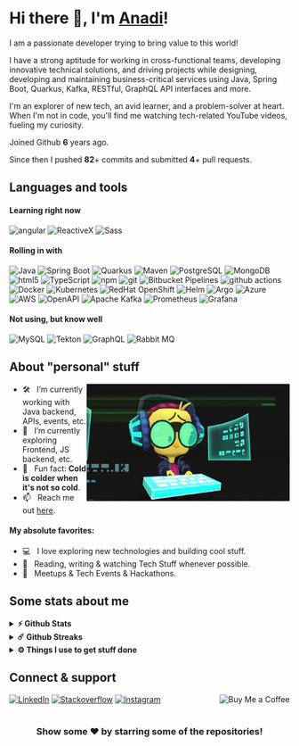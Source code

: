 # Hi there 👋, I'm [Anadi](https://github.com/anadinema)!

I am a passionate developer trying to bring value to this world!

I have a strong aptitude for working in cross-functional teams,
developing innovative technical solutions, and driving projects while designing, developing and maintaining business-critical services using Java,
Spring Boot, Quarkus, Kafka, RESTful, GraphQL API interfaces and more.

I'm an explorer of new tech, an avid learner, and a problem-solver at heart. When I'm not in code, you'll find me watching tech-related YouTube videos, fueling my curiosity.

Joined Github **6** years ago.

Since then I pushed **82**+ commits and submitted **4**+ pull requests.

## Languages and tools

#### Learning right now

<p>
  <img alt="angular" src="https://img.shields.io/badge/Angular-DD0031?style=for-the-badge&logo=angular&&logoColor=white" />
  <img alt="ReactiveX" src="https://img.shields.io/badge/RxJs-B7178C?style=for-the-badge&logo=reactivex&&logoColor=white" />
  <img alt="Sass" src="https://img.shields.io/badge/Sass-CC6699?style=for-the-badge&logo=sass&&logoColor=white" />
  
</p>

#### Rolling in with
<p>
  <img alt="Java" src="https://img.shields.io/badge/java-437291?style=for-the-badge&logo=openjdk&&logoColor=white" />
  <img alt="Spring Boot" src="https://img.shields.io/badge/Spring Boot-6DB33F?style=for-the-badge&logo=spring&&logoColor=white" /> 
  <img alt="Quarkus" src="https://img.shields.io/badge/Quarkus-4695EB?style=for-the-badge&logo=quarkus&&logoColor=white" />
  <img alt="Maven" src="https://img.shields.io/badge/Maven-C71A36?style=for-the-badge&logo=apachemaven&&logoColor=white" />
  <img alt="PostgreSQL" src="https://img.shields.io/badge/PostgreSQL-4169E1?style=for-the-badge&logo=postgresql&&logoColor=white" />
  <img alt="MongoDB" src="https://img.shields.io/badge/MongoDB-47A248?style=for-the-badge&logo=mongodb&&logoColor=white" />
  <img alt="html5" src="https://img.shields.io/badge/HTML5-E34F26?style=for-the-badge&logo=html5&&logoColor=white" />
  <img alt="TypeScript" src="https://img.shields.io/badge/TypeScript-007ACC?style=for-the-badge&logo=typescript&&logoColor=white" />
  <img alt="npm" src="https://img.shields.io/badge/NPM-CB3837?style=for-the-badge&logo=npm&&logoColor=white" />
  <img alt="git" src="https://img.shields.io/badge/Git-F05032?style=for-the-badge&logo=git&&logoColor=white" />
  <img alt="Bitbucket Pipelines" src="https://img.shields.io/badge/Bitbucket_Pipelines-0052CC?style=for-the-badge&logo=bitbucket&&logoColor=white" />
  <img alt="github actions" src="https://img.shields.io/badge/Github_Actions-2088FF?style=for-the-badge&logo=github-actions&&logoColor=white" />
  <img alt="Docker" src="https://img.shields.io/badge/Docker-46a2f1?style=for-the-badge&logo=docker&&logoColor=white" />
  <img alt="Kubernetes" src="https://img.shields.io/badge/Kubernetes-326CE5?style=for-the-badge&logo=kubernetes&&logoColor=white" />
  <img alt="RedHat OpenShift" src="https://img.shields.io/badge/OpenShift-EE0000?style=for-the-badge&logo=redhatopenshift&&logoColor=white" />
  <img alt="Helm" src="https://img.shields.io/badge/Helm-0F1689?style=for-the-badge&logo=helm&&logoColor=white" />
  <img alt="Argo" src="https://img.shields.io/badge/Argo-EF7B4D?style=for-the-badge&logo=argo&&logoColor=white" />
  <img alt="Azure" src="https://img.shields.io/badge/Azure-1a73e8?style=for-the-badge&logo=microsoftazure&&logoColor=white" />
  <img alt="AWS" src="https://img.shields.io/badge/AWS-232F3E?style=for-the-badge&logo=amazonaws&&logoColor=white" />
  <img alt="OpenAPI" src="https://img.shields.io/badge/OpenAPI-6BA539?style=for-the-badge&logo=openapiinitiative&&logoColor=white" />
  <img alt="Apache Kafka" src="https://img.shields.io/badge/Kafka-231F20?style=for-the-badge&logo=apachekafka&&logoColor=white" />
  <img alt="Prometheus" src="https://img.shields.io/badge/Prometheus-E6522C?style=for-the-badge&logo=prometheus&&logoColor=white" />
  <img alt="Grafana" src="https://img.shields.io/badge/Grafana-F46800?style=for-the-badge&logo=grafana&&logoColor=white" />
</p>

#### Not using, but know well
<p>
  <img alt="MySQL" src="https://img.shields.io/badge/MySQL-4479A1?style=for-the-badge&logo=mysql&&logoColor=white" />
  <img alt="Tekton" src="https://img.shields.io/badge/Tekton-FD495C?style=for-the-badge&logo=tekton&&logoColor=white" />
  <img alt="GraphQL" src="https://img.shields.io/badge/GraphQL-E10098?style=for-the-badge&logo=graphql&&logoColor=white" />
  <img alt="Rabbit MQ" src="https://img.shields.io/badge/RabbitMQ-FF6600?style=for-the-badge&logo=rabbitmq&&logoColor=white" />
</p>

## About "personal" stuff

<img align="right" height="210" width="365" alt="" src="resources/gig-code.gif" />

- 🛠 &nbsp; I’m currently working with Java backend, APIs, events, etc.
- 🚀 &nbsp; I’m currently exploring Frontend, JS backend, etc.
- 👾 &nbsp; Fun fact: **Cold is colder when it's not so cold**.
- 📫 &nbsp; Reach me out [here](mailto:anadi.nema@outlook.com).

#### My absolute favorites:

- 💻 &nbsp; I love exploring new technologies and building cool stuff.
- 📰 &nbsp; Reading, writing & watching Tech Stuff whenever possible.
- 🍕 &nbsp; Meetups & Tech Events & Hackathons.

## Some stats about me

<details>
  <summary><b>⚡ Github Stats</b></summary>
  <br />
  <div align="center">
  <img height="180em" src="https://github-readme-stats.vercel.app/api?username=anadinema&show_icons=true&hide_border=true&&count_private=true&include_all_commits=true&theme=transparent&rank_icon=github" />
  <img height="180em" src="https://github-readme-stats.vercel.app/api/top-langs/?username=anadinema&exclude_repo=KNN-Image-Classification&show_icons=true&hide_border=true&layout=compact&langs_count=10&theme=transparent"/>
  </div>
</details>

<details>
  <summary><b>☄️ Github Streaks</b></summary>

  <br />
  <div align="center">
  <img height="180em" src="https://github-readme-streak-stats.herokuapp.com/?user=anadinema&hide_border=true&theme=transparent" />
  </div>
</details>

<details>
  <br />
  <summary><b>⚙️ Things I use to get stuff done</b></summary>
  	<ul>
  	    <li><b>OS:</b> MacOS 14 Sonoma</li>
	    <li><b>Laptop: </b> Macbook Pro M2 Pro</li>
  	    <li><b>Browser: </b> Brave & Safari</li>
	    <li><b>Terminal: </b> iTerm2</li>
        <li><b>Shell: </b> zsh with Oh My Zsh (PowerLevel10k)</li>
	    <li><b>IDE:</b> Intellij IDEA Ultimate, XCode</li>
	    <li><b>Code Editor:</b> VSCode & Sublime text</li>
 	    <li><b>Other Tools:</b> Things 3, Postman, Notion, 1Password and Surfshark</li>
	    <li><b>To Stay Updated:</b> Dev.to, tldr, YouTube</li>
	</ul>
</details>


## Connect & support

<a href="http://linkedin.com/in/nemaanadi" target="_blank"><img alt="LinkedIn" src="https://img.shields.io/badge/LinkedIn-0A66C2?style=for-the-badge&logo=linkedin&&logoColor=white" /></a>
<a href="https://stackoverflow.com/users/23308314/anadinema" target="_blank"><img alt="Stackoverflow" src="https://img.shields.io/badge/Stack_overflow-F58025?style=for-the-badge&logo=stackoverflow&&logoColor=white" /></a>
<a href="https://www.instagram.com/evigisanadi" target="_blank"><img alt="Instagram" src="https://img.shields.io/badge/Instagram-E4405F?style=for-the-badge&logo=instagram&&logoColor=white" /></a>
<a href="https://www.buymeacoffee.com/anadinema" target="_blank"><img align="right" alt="Buy Me a Coffee" src="https://img.shields.io/badge/Buy_Me_A_Coffee-FFDD00?style=for-the-badge&logo=buymeacoffee&&logoColor=black" /></a>

#

<div align="center">

### Show some ❤️ by starring some of the repositories!

</div>